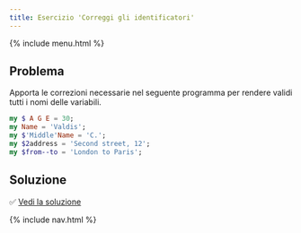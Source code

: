 ```yaml
---
title: Esercizio 'Correggi gli identificatori'
---
```


{% include menu.html %}

## Problema

Apporta le correzioni necessarie nel seguente programma per rendere validi tutti i nomi delle variabili.

```raku
my $ A G E = 30;
my Name = 'Valdis';
my $'Middle'Name = 'C.';
my $2address = 'Second street, 12';
my $from--to = 'London to Paris';
```

## Soluzione

✅ [Vedi la soluzione](solution)

{% include nav.html %}